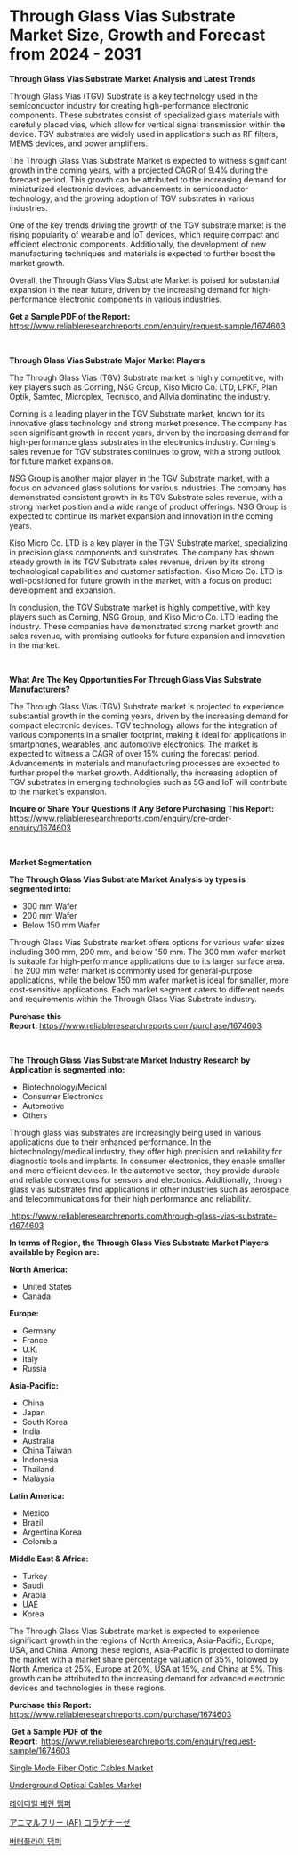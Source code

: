 <p><h1>Through Glass Vias Substrate Market Size, Growth and Forecast from 2024 - 2031</h1></p><p><strong>Through Glass Vias Substrate Market Analysis and Latest Trends</strong></p>
<p><p>Through Glass Vias (TGV) Substrate is a key technology used in the semiconductor industry for creating high-performance electronic components. These substrates consist of specialized glass materials with carefully placed vias, which allow for vertical signal transmission within the device. TGV substrates are widely used in applications such as RF filters, MEMS devices, and power amplifiers.</p><p>The Through Glass Vias Substrate Market is expected to witness significant growth in the coming years, with a projected CAGR of 9.4% during the forecast period. This growth can be attributed to the increasing demand for miniaturized electronic devices, advancements in semiconductor technology, and the growing adoption of TGV substrates in various industries.</p><p>One of the key trends driving the growth of the TGV substrate market is the rising popularity of wearable and IoT devices, which require compact and efficient electronic components. Additionally, the development of new manufacturing techniques and materials is expected to further boost the market growth.</p><p>Overall, the Through Glass Vias Substrate Market is poised for substantial expansion in the near future, driven by the increasing demand for high-performance electronic components in various industries.</p></p>
<p><strong>Get a Sample PDF of the Report:&nbsp;</strong> <a href="https://www.reliableresearchreports.com/enquiry/request-sample/1674603">https://www.reliableresearchreports.com/enquiry/request-sample/1674603</a></p>
<p>&nbsp;</p>
<p><strong>Through Glass Vias Substrate Major Market Players</strong></p>
<p><p>The Through Glass Vias (TGV) Substrate market is highly competitive, with key players such as Corning, NSG Group, Kiso Micro Co. LTD, LPKF, Plan Optik, Samtec, Microplex, Tecnisco, and Allvia dominating the industry. </p><p>Corning is a leading player in the TGV Substrate market, known for its innovative glass technology and strong market presence. The company has seen significant growth in recent years, driven by the increasing demand for high-performance glass substrates in the electronics industry. Corning's sales revenue for TGV substrates continues to grow, with a strong outlook for future market expansion.</p><p>NSG Group is another major player in the TGV Substrate market, with a focus on advanced glass solutions for various industries. The company has demonstrated consistent growth in its TGV Substrate sales revenue, with a strong market position and a wide range of product offerings. NSG Group is expected to continue its market expansion and innovation in the coming years.</p><p>Kiso Micro Co. LTD is a key player in the TGV Substrate market, specializing in precision glass components and substrates. The company has shown steady growth in its TGV Substrate sales revenue, driven by its strong technological capabilities and customer satisfaction. Kiso Micro Co. LTD is well-positioned for future growth in the market, with a focus on product development and expansion.</p><p>In conclusion, the TGV Substrate market is highly competitive, with key players such as Corning, NSG Group, and Kiso Micro Co. LTD leading the industry. These companies have demonstrated strong market growth and sales revenue, with promising outlooks for future expansion and innovation in the market.</p></p>
<p>&nbsp;</p>
<p><strong>What Are The Key Opportunities For Through Glass Vias Substrate Manufacturers?</strong></p>
<p><p>The Through Glass Vias (TGV) Substrate market is projected to experience substantial growth in the coming years, driven by the increasing demand for compact electronic devices. TGV technology allows for the integration of various components in a smaller footprint, making it ideal for applications in smartphones, wearables, and automotive electronics. The market is expected to witness a CAGR of over 15% during the forecast period. Advancements in materials and manufacturing processes are expected to further propel the market growth. Additionally, the increasing adoption of TGV substrates in emerging technologies such as 5G and IoT will contribute to the market's expansion.</p></p>
<p><strong>Inquire or Share Your Questions If Any Before Purchasing This Report:</strong> <a href="https://www.reliableresearchreports.com/enquiry/pre-order-enquiry/1674603">https://www.reliableresearchreports.com/enquiry/pre-order-enquiry/1674603</a></p>
<p>&nbsp;</p>
<p><strong>Market Segmentation</strong></p>
<p><strong>The Through Glass Vias Substrate Market Analysis by types is segmented into:</strong></p>
<p><ul><li>300 mm Wafer</li><li>200 mm Wafer</li><li>Below 150 mm Wafer</li></ul></p>
<p><p>Through Glass Vias Substrate market offers options for various wafer sizes including 300 mm, 200 mm, and below 150 mm. The 300 mm wafer market is suitable for high-performance applications due to its larger surface area. The 200 mm wafer market is commonly used for general-purpose applications, while the below 150 mm wafer market is ideal for smaller, more cost-sensitive applications. Each market segment caters to different needs and requirements within the Through Glass Vias Substrate industry.</p></p>
<p><strong>Purchase this Report:&nbsp;</strong><a href="https://www.reliableresearchreports.com/purchase/1674603">https://www.reliableresearchreports.com/purchase/1674603</a></p>
<p>&nbsp;</p>
<p><strong>The Through Glass Vias Substrate Market Industry Research by Application is segmented into:</strong></p>
<p><ul><li>Biotechnology/Medical</li><li>Consumer Electronics</li><li>Automotive</li><li>Others</li></ul></p>
<p><p>Through glass vias substrates are increasingly being used in various applications due to their enhanced performance. In the biotechnology/medical industry, they offer high precision and reliability for diagnostic tools and implants. In consumer electronics, they enable smaller and more efficient devices. In the automotive sector, they provide durable and reliable connections for sensors and electronics. Additionally, through glass vias substrates find applications in other industries such as aerospace and telecommunications for their high performance and reliability.</p></p>
<p><a href="https://www.reliableresearchreports.com/through-glass-vias-substrate-r1674603">&nbsp;https://www.reliableresearchreports.com/through-glass-vias-substrate-r1674603</a></p>
<p><strong>In terms of Region, the Through Glass Vias Substrate Market Players available by Region are:</strong></p>
<p>
    <p> <strong> North America: </strong>
        <ul>
            <li>United States</li>
            <li>Canada</li>
        </ul>
        </p> 
    <p> <strong> Europe: </strong>
        <ul>
            <li>Germany</li>
            <li>France</li>
            <li>U.K.</li>
            <li>Italy</li>
            <li>Russia</li>
        </ul>
        </p> 
    <p> <strong> Asia-Pacific: </strong>
        <ul>
            <li>China</li>
            <li>Japan</li>
            <li>South Korea</li>
            <li>India</li>
            <li>Australia</li>
            <li>China Taiwan</li>
            <li>Indonesia</li>
            <li>Thailand</li>
            <li>Malaysia</li>
        </ul>
        </p> 
    <p> <strong> Latin America: </strong>
        <ul>
            <li>Mexico</li>
            <li>Brazil</li>
            <li>Argentina Korea</li>
            <li>Colombia</li>
        </ul>
        </p> 
    <p> <strong> Middle East & Africa: </strong>
        <ul>
            <li>Turkey</li>
            <li>Saudi</li>
            <li>Arabia</li>
            <li>UAE</li>
            <li>Korea</li>
        </ul>
    </p>
    </p>
<p><p>The Through Glass Vias Substrate market is expected to experience significant growth in the regions of North America, Asia-Pacific, Europe, USA, and China. Among these regions, Asia-Pacific is projected to dominate the market with a market share percentage valuation of 35%, followed by North America at 25%, Europe at 20%, USA at 15%, and China at 5%. This growth can be attributed to the increasing demand for advanced electronic devices and technologies in these regions.</p></p>
<p><strong>Purchase this Report: </strong><a href="https://www.reliableresearchreports.com/purchase/1674603">https://www.reliableresearchreports.com/purchase/1674603</a></p>
<p>&nbsp;<strong>Get a Sample PDF of the Report:&nbsp;&nbsp;</strong><a href="https://www.reliableresearchreports.com/enquiry/request-sample/1674603">https://www.reliableresearchreports.com/enquiry/request-sample/1674603</a></p>
<p><strong></strong></p>
<p><p><a href="https://github.com/ruddyyedelwadw/Market-Research-Report-List-2/blob/main/single-mode-fiber-optic-cables-market.md">Single Mode Fiber Optic Cables Market</a></p><p><a href="https://github.com/lorenzaSchmeler/Market-Research-Report-List-1/blob/main/underground-optical-cables-market.md">Underground Optical Cables Market</a></p><p><a href="https://github.com/KellyLyncyh543964/Market-Research-Report-List-2/blob/main/7181664100994.md">레이디얼 베인 댐퍼</a></p><p><a href="https://github.com/leigh4852023/Market-Research-Report-List-1/blob/main/4204767107056.md">アニマルフリー (AF) コラゲナーゼ</a></p><p><a href="https://github.com/laholand/Market-Research-Report-List-4/blob/main/7001439100993.md">버터플라이 댐퍼</a></p></p>